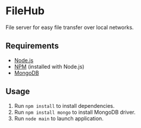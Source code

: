 # FileHub

File server for easy file transfer over local networks.

## Requirements

- [Node.js](https://nodejs.org/en/)
- [NPM](https://www.npmjs.com/) (installed with Node.js)
- [MongoDB](https://www.mongodb.org/)

## Usage
1. Run `npm install` to install dependencies.
2. Run `npm install mongo` to install MongoDB driver.
3. Run `node main` to launch application.
